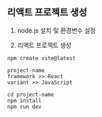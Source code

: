 ## 리액트 프로젝트 생성

1. node.js 설치 및 환경변수 설정

2. 리액트 프로젝트 생성
```
npm create vite@latest

project-name
framework >> React
variant >> JavaScript

cd project-name
npm install
npm run dev
```